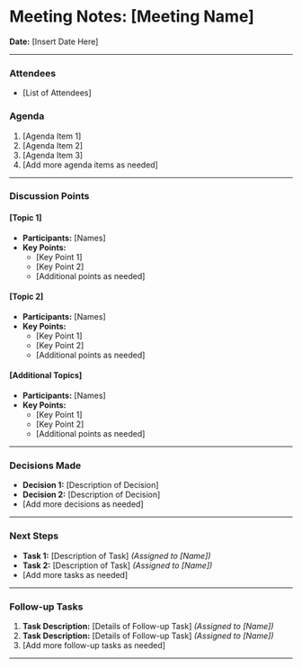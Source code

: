 # Meeting Notes: [Meeting Name]

**Date:** [Insert Date Here]

---

### Attendees

- [List of Attendees]

### Agenda

1. [Agenda Item 1]
2. [Agenda Item 2]
3. [Agenda Item 3]
4. [Add more agenda items as needed]

---

### Discussion Points

#### [Topic 1]

- **Participants:** [Names]
- **Key Points:**
  - [Key Point 1]
  - [Key Point 2]
  - [Additional points as needed]

#### [Topic 2]

- **Participants:** [Names]
- **Key Points:**
  - [Key Point 1]
  - [Key Point 2]
  - [Additional points as needed]

#### [Additional Topics]

- **Participants:** [Names]
- **Key Points:**
  - [Key Point 1]
  - [Key Point 2]
  - [Additional points as needed]

---

### Decisions Made

- **Decision 1:** [Description of Decision]
- **Decision 2:** [Description of Decision]
- [Add more decisions as needed]

---

### Next Steps

- **Task 1:** [Description of Task] *(Assigned to [Name])*
- **Task 2:** [Description of Task] *(Assigned to [Name])*
- [Add more tasks as needed]

---

### Follow-up Tasks

1. **Task Description:** [Details of Follow-up Task] *(Assigned to [Name])*
2. **Task Description:** [Details of Follow-up Task] *(Assigned to [Name])*
3. [Add more follow-up tasks as needed]

---
